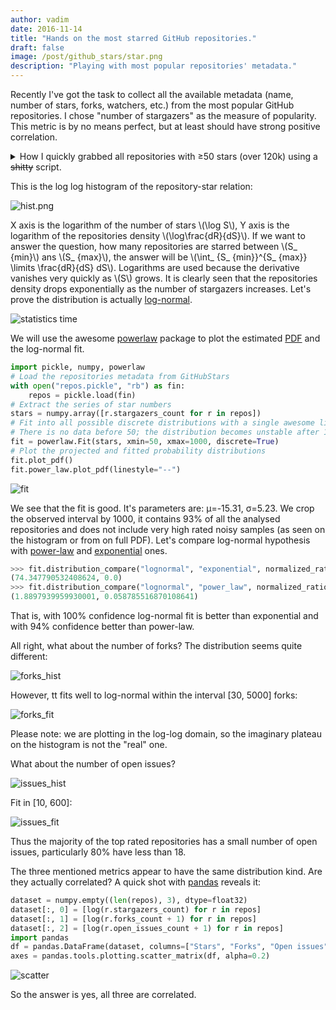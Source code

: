 ```yaml
--- 
author: vadim
date: 2016-11-14
title: "Hands on the most starred GitHub repositories." 
draft: false 
image: /post/github_stars/star.png
description: "Playing with most popular repositories' metadata." 
---
```

Recently I've got the task to collect all the available metadata (name,
number of stars, forks, watchers, etc.) from the most popular GitHub repositories.
I chose "number of stargazers" as the measure of popularity. This metric
is by no means perfect, but at least should have strong positive correlation.
<details>
<summary>How I quickly grabbed all repositories with ≥50 stars (over 120k) using a <span style="text-decoration: line-through;">shitty</span> script.</summary>

Seems easy, but GitHub API limits make it nontrivial. Let me remind them:

1. Registered users may not issue more than 30 API requests per minute,
5000 per hour. This is unpleasant but we can live with those: only the
retrieval speed is reduced.
2. Search API is limited to 1000 results. This is much worse than (1), because
it bounds the volume of data we can fetch even we have infinite time.

If we go to the GitHub web search page and set the query to
[stars:>=50](https://github.com/search?utf8=%E2%9C%93&q=stars%3A%3E%3D50&ref=simplesearch),
we will get more than 124,000 results. Apparently, we cannot fetch
all of them in a single step and have to hack. I've always loved to hack,
so I created [vmarkovtsev/GitHubStars](https://github.com/vmarkovtsev/GitHubStars).
It is a quick and dirty Python script which fetches Search API results
in batches. It works in two stages:

1. Probe GitHub Search API results for specific star intervals.
2. Fetch those intervals one by one.

For example, we probe the number of repositories returned from the query
`stars:50..60` and get 17,870 results. Too much (we've got 1k limit, remember).
OK, then we probe `stars:50..55` and get 10,566. Still too much. We continue
to bisect the interval until we eventually converge to `stars:50..50`
with 1,885. That number is bigger than 1000; does it mean we are unable
to fetch all repositories rated with 50 stars? The answer is no, if we
apply the trick which I call "updated dual-order".

The idea is to sort the response by the date repository had last update
(Search API allows setting different sort keys). We make 2 requests,
the first with ascending order and the second with descending. We take
1000 from the first and the last 885 from the second. Thus we extend the
maximum number of query results to 2k.

The outcome of the first stage is the list of the star intervals we are
able to consume as a whole, each yielding less than 2000 items.
Probes are made with the page size equal to 1 and are very fast. The second
stage alters the page size to 100 (the maximum allowed) and sucks the data.
Here is how to launch the script:

```
python3 github_stars.py -i <api token> -o repos.json
```

It takes about 2 hours to finish with my somewhat slow home internet connection.
We scheduled to record the stars snapshots every week in our production environment.
</details>

This is the log log histogram of the repository-star relation:

![hist.png](/post/github_stars/hist.png)

X axis is the logarithm of the number of stars \\(\\log S\\), Y axis is the logarithm
of the repositories density \\(\\log\\frac{dR}{dS}\\). If we want
to answer the question, how many repositories are starred between \\(S_ {min}\\)
ans \\(S_ {max}\\), the answer will be \\(\\int_ {S_ {min}}^{S_ {max}} \\limits \\frac{dR}{dS} dS\\).
Logarithms are used because the derivative vanishes very quickly as \\(S\\) grows.
It is clearly seen that the repositories density drops exponentially as the
number of stargazers increases. Let's prove the distribution is actually
[log-normal](https://en.wikipedia.org/wiki/Log-normal_distribution).

![statistics time](/post/github_stars/stats_time.png)

We will use the awesome [powerlaw](https://github.com/jeffalstott/powerlaw)
package to plot the estimated [PDF](https://en.wikipedia.org/wiki/Probability_density_function)
and the log-normal fit.

```python
import pickle, numpy, powerlaw
# Load the repositories metadata from GitHubStars
with open("repos.pickle", "rb") as fin:
    repos = pickle.load(fin)
# Extract the series of star numbers
stars = numpy.array([r.stargazers_count for r in repos])
# Fit into all possible discrete distributions with a single awesome line
# There is no data before 50; the distribution becomes unstable after 1000
fit = powerlaw.Fit(stars, xmin=50, xmax=1000, discrete=True)
# Plot the projected and fitted probability distributions
fit.plot_pdf()
fit.power_law.plot_pdf(linestyle="--")
```

![fit](/post/github_stars/fit.png)

We see that the fit is good. It's parameters are: μ=-15.31, σ=5.23.
We crop the observed interval by 1000,
it contains 93% of all the analysed repositories and does not include very high rated
noisy samples (as seen on the histogram or from on full PDF).
Let's compare log-normal hypothesis with
[power-law](https://en.wikipedia.org/wiki/Power_law#Power-law_probability_distributions)
and [exponential](https://en.wikipedia.org/wiki/Exponential_distribution) ones.

```python
>>> fit.distribution_compare("lognormal", "exponential", normalized_ratio=True)
(74.347790532408624, 0.0)
>>> fit.distribution_compare("lognormal", "power_law", normalized_ratio=True)
(1.8897939959930001, 0.058785516870108641)
```

That is, with 100% confidence log-normal fit is better than exponential
and with 94% confidence better than power-law.

All right, what about the number of forks? The distribution seems quite different:

![forks_hist](/post/github_stars/forks_hist.png)

However, tt fits well to log-normal within the interval \[30, 5000\] forks:

![forks_fit](/post/github_stars/forks_fit.png)

Please note: we are plotting in the log-log domain, so the imaginary plateau
on the histogram is not the "real" one.

What about the number of open issues?

![issues_hist](/post/github_stars/issues_hist.png)

Fit in \[10, 600\]:

![issues_fit](/post/github_stars/issues_fit.png)

Thus the majority of the top rated repositories has a small number of open
issues, particularly 80% have less than 18.

The three mentioned metrics appear to have the same distribution kind.
Are they actually correlated? A quick shot with
[pandas](http://pandas.pydata.org/pandas-docs/version/0.18.1/visualization.html#scatter-matrix-plot)
reveals it:

```python
dataset = numpy.empty((len(repos), 3), dtype=float32)
dataset[:, 0] = [log(r.stargazers_count) for r in repos]
dataset[:, 1] = [log(r.forks_count + 1) for r in repos]
dataset[:, 2] = [log(r.open_issues_count + 1) for r in repos]
import pandas
df = pandas.DataFrame(dataset, columns=["Stars", "Forks", "Open issues"])
axes = pandas.tools.plotting.scatter_matrix(df, alpha=0.2)
```

![scatter](/post/github_stars/scatter.png)

So the answer is yes, all three are correlated.

<script async src="https://cdn.mathjax.org/mathjax/latest/MathJax.js?config=TeX-AMS_CHTML"></script>

